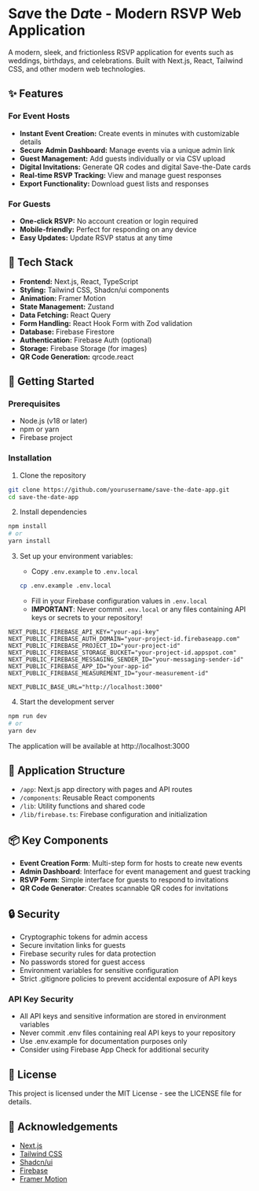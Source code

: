 # **S*a*ve the D*a*te** - Modern RSVP Web Application

A modern, sleek, and frictionless RSVP application for events such as weddings, birthdays, and celebrations. Built with Next.js, React, Tailwind CSS, and other modern web technologies.

## ✨ Features

### For Event Hosts

- **Instant Event Creation:** Create events in minutes with customizable details
- **Secure Admin Dashboard:** Manage events via a unique admin link
- **Guest Management:** Add guests individually or via CSV upload
- **Digital Invitations:** Generate QR codes and digital Save-the-Date cards
- **Real-time RSVP Tracking:** View and manage guest responses
- **Export Functionality:** Download guest lists and responses

### For Guests

- **One-click RSVP:** No account creation or login required
- **Mobile-friendly:** Perfect for responding on any device
- **Easy Updates:** Update RSVP status at any time

## 🔧 Tech Stack

- **Frontend:** Next.js, React, TypeScript
- **Styling:** Tailwind CSS, Shadcn/ui components
- **Animation:** Framer Motion
- **State Management:** Zustand
- **Data Fetching:** React Query
- **Form Handling:** React Hook Form with Zod validation
- **Database:** Firebase Firestore
- **Authentication:** Firebase Auth (optional)
- **Storage:** Firebase Storage (for images)
- **QR Code Generation:** qrcode.react

## 🚀 Getting Started

### Prerequisites

- Node.js (v18 or later)
- npm or yarn
- Firebase project

### Installation

1. Clone the repository

```bash
git clone https://github.com/yourusername/save-the-date-app.git
cd save-the-date-app
```

2. Install dependencies

```bash
npm install
# or
yarn install
```

3. Set up your environment variables:

   - Copy `.env.example` to `.env.local`

   ```bash
   cp .env.example .env.local
   ```

   - Fill in your Firebase configuration values in `.env.local`
   - **IMPORTANT**: Never commit `.env.local` or any files containing API keys or secrets to your repository!

```
NEXT_PUBLIC_FIREBASE_API_KEY="your-api-key"
NEXT_PUBLIC_FIREBASE_AUTH_DOMAIN="your-project-id.firebaseapp.com"
NEXT_PUBLIC_FIREBASE_PROJECT_ID="your-project-id"
NEXT_PUBLIC_FIREBASE_STORAGE_BUCKET="your-project-id.appspot.com"
NEXT_PUBLIC_FIREBASE_MESSAGING_SENDER_ID="your-messaging-sender-id"
NEXT_PUBLIC_FIREBASE_APP_ID="your-app-id"
NEXT_PUBLIC_FIREBASE_MEASUREMENT_ID="your-measurement-id"

NEXT_PUBLIC_BASE_URL="http://localhost:3000"
```

4. Start the development server

```bash
npm run dev
# or
yarn dev
```

The application will be available at http://localhost:3000

## 📱 Application Structure

- `/app`: Next.js app directory with pages and API routes
- `/components`: Reusable React components
- `/lib`: Utility functions and shared code
- `/lib/firebase.ts`: Firebase configuration and initialization

## 📦 Key Components

- **Event Creation Form**: Multi-step form for hosts to create new events
- **Admin Dashboard**: Interface for event management and guest tracking
- **RSVP Form**: Simple interface for guests to respond to invitations
- **QR Code Generator**: Creates scannable QR codes for invitations

## 🔒 Security

- Cryptographic tokens for admin access
- Secure invitation links for guests
- Firebase security rules for data protection
- No passwords stored for guest access
- Environment variables for sensitive configuration
- Strict .gitignore policies to prevent accidental exposure of API keys

### API Key Security

- All API keys and sensitive information are stored in environment variables
- Never commit .env files containing real API keys to your repository
- Use .env.example for documentation purposes only
- Consider using Firebase App Check for additional security

## 📃 License

This project is licensed under the MIT License - see the LICENSE file for details.

## 🙏 Acknowledgements

- [Next.js](https://nextjs.org/)
- [Tailwind CSS](https://tailwindcss.com/)
- [Shadcn/ui](https://ui.shadcn.com/)
- [Firebase](https://firebase.google.com/)
- [Framer Motion](https://www.framer.com/motion/)
